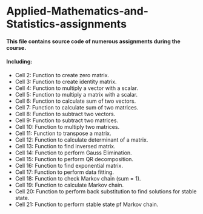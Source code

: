 # Applied-Mathematics-and-Statistics-assignments

#### This file contains source code of numerous assignments during the course.

#### Including:
- Cell 2: Function to create zero matrix.
- Cell 3: Function to create identity matrix.
- Cell 4: Function to multiply a vector with a scalar.
- Cell 5: Function to multiply a matrix with a scalar.
- Cell 6: Function to calculate sum of two vectors.
- Cell 7: Function to calculate sum of two matrices.
- Cell 8: Function to subtract two vectors.
- Cell 9: Function to subtract two matrices.
- Cell 10: Function to multiply two matrices.
- Cell 11: Function to transpose a matrix.
- Cell 12: Function to calculate determinant of a matrix.
- Cell 13: Function to find inversed matrix.
- Cell 14: Function to perform Gauss Elimination.
- Cell 15: Function to perform QR decomposition.
- Cell 16: Function to find exponential matrix.
- Cell 17: Function to perform data fitting.
- Cell 18: Function to check Markov chain (sum = 1).
- Cell 19: Function to calculate Markov chain.
- Cell 20: Function to perform back substitution to find solutions for stable state.
- Cell 21: Function to perform stable state pf Markov chain.
